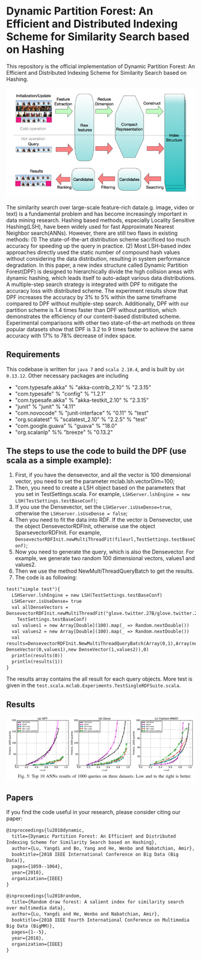 # Dynamic Partition Forest: An Efficient and Distributed Indexing Scheme for Similarity Search based on Hashing

This repository is the official implementation of Dynamic Partition Forest: An Efficient and Distributed Indexing Scheme for Similarity Search based on Hashing.

![Alt text](https://github.com/MacLLL/SimilaritySearchByRDF/blob/master/framework.png)

The similarity search over large-scale feature-rich data(e.g. image, video or text) is a fundamental problem and has become increasingly important in data mining research. Hashing based methods, especially Locality Sensitive Hashing(LSH), have been widely used for fast Approximate Nearest Neighbor search(ANNs). However, there are still two flaws in existing methods: (1) The state-of-the-art distribution scheme sacrificed too much accuracy for speeding up the query in practice. (2) Most LSH-based index approaches directly used the static number of compound hash values without considering the data distribution, resulting in system performance degradation. In this paper, a new index structure called Dynamic Partition Forest(DPF) is designed to hierarchically divide the high collision areas with dynamic hashing, which leads itself to auto-adapt various data distributions. A multiple-step search strategy is integrated with DPF to mitigate the accuracy loss with distributed scheme. The experiment results show that DPF increases the accuracy by 3% to 5% within the same timeframe compared to DPF without multiple-step search. Additionally, DPF with our partition scheme is 1.4 times faster than DPF without partition, which demonstrates the efficiency of our content-based distributed scheme. Experimental comparisons with other two state-of-the-art methods on three popular datasets show that DPF is 3.2 to 9 times faster to achieve the same accuracy with 17% to 78% decrease of index space.

## Requirements

This codebase is written for `java 7` and `scala 2.10.4`, and is built by `sbt 0.13.12`. Other necessary packages are including

- "com.typesafe.akka" % "akka-contrib_2.10" % "2.3.15"
- "com.typesafe" % "config" % "1.2.1"
- "com.typesafe.akka" % "akka-testkit_2.10" % "2.3.15"
- "junit" % "junit" % "4.11"
- "com.novocode" % "junit-interface" % "0.11" % "test"
- "org.scalatest" % "scalatest_2.10" % "2.2.5" % "test"
- "com.google.guava" % "guava" % "18.0"
- "org.scalanlp" %% "breeze" % "0.13.2"

## The steps to use the code to build the DPF (use scala as a simple example):

1. First, if you have the densevector, and all the vector is 100 dimensional vector, you need to set the parameter mclab.lsh.vectorDim=100;
2. Then, you need to create a LSH object based on the parameters that you set in TestSettings.scala. For example, `LSHServer.lshEngine = new LSH(TestSettings.testBaseConf)`;
3. If you use the Densevector, set the `LSHServer.isUseDense=true`, otherwise the `LSHserver.isUseDense = false`;
4. Then you need to fit the data into RDF. If the vector is Densevector, use the object DensevectorRDFInit, otherwise use the object SparsevectorRDFInit. For example, `DensevectorRDFInit.newMultiThreadFit(fileurl,TestSettings.testBaseConf)`;
5. Now you need to generate the query, which is also the Densevector. For example, we generate two random 100 dimensional vectors, values1 and values2.
6. Then we use the method NewMultiThreadQueryBatch to get the results.
7. The code is as following:
```
test("simple test"){
  LSHServer.lshEngine = new LSH(TestSettings.testBaseConf)
  LSHServer.isUseDense= true
  val allDenseVectors = DensevectorRDFInit.newMultiThreadFit("glove.twitter.27B/glove.twitter.27B.100d.20k.DenseVector.txt",
    TestSettings.testBaseConf)
  val values1 = new Array[Double](100).map(_ => Random.nextDouble())
  val values2 = new Array[Double](100).map(_ => Random.nextDouble())
  val results=DensevectorRDFInit.NewMultiThreadQueryBatch(Array(0,1),Array(new DenseVector(0,values1),new DenseVector(1,values2)),0)
  println(results(0))
  println(results(1))
}
```

The results array contains the all result for each query objects. More test is given in the `test.scala.mclab.Experiments.TestSingleRDFSuite.scala`. 

## Results

![Alt text](https://github.com/MacLLL/SimilaritySearchByRDF/blob/master/results.png)

## Papers

If you find the code useful in your research, please consider citing our paper:
```
@inproceedings{lu2018dynamic,
  title={Dynamic Partition Forest: An Efficient and Distributed Indexing Scheme for Similarity Search based on Hashing},
  author={Lu, Yangdi and Bo, Yang and He, Wenbo and Nabatchian, Amir},
  booktitle={2018 IEEE International Conference on Big Data (Big Data)},
  pages={1059--1064},
  year={2018},
  organization={IEEE}
}
```

```
@inproceedings{lu2018random,
  title={Random draw forest: A salient index for similarity search over multimedia data},
  author={Lu, Yangdi and He, Wenbo and Nabatchian, Amir},
  booktitle={2018 IEEE Fourth International Conference on Multimedia Big Data (BigMM)},
  pages={1--5},
  year={2018},
  organization={IEEE}
}
```
